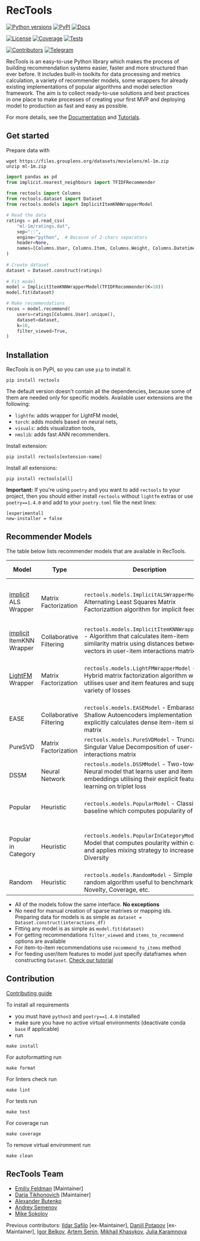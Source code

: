 # RecTools

[![Python versions](https://img.shields.io/pypi/pyversions/rectools.svg)](https://pypi.org/project/rectools)
[![PyPI](https://img.shields.io/pypi/v/rectools.svg)](https://pypi.org/project/rectools)
[![Docs](https://img.shields.io/github/actions/workflow/status/MobileTeleSystems/RecTools/publish.yml?label=docs)](https://rectools.readthedocs.io)

[![License](https://img.shields.io/github/license/MobileTeleSystems/RecTools.svg)](https://github.com/MobileTeleSystems/RecTools/blob/main/LICENSE)
[![Coverage](https://img.shields.io/codecov/c/github/MobileTeleSystems/RecTools.svg)](https://app.codecov.io/gh/MobileTeleSystems/RecTools)
[![Tests](https://img.shields.io/github/actions/workflow/status/MobileTeleSystems/RecTools/test.yml?branch=main&label=tests)](https://github.com/MobileTeleSystems/RecTools/actions/workflows/test.yml?query=branch%3Amain++)

[![Contributors](https://img.shields.io/github/contributors/MobileTeleSystems/RecTools.svg)](https://github.com/MobileTeleSystems/RecTools/graphs/contributors)
[![Telegram](https://img.shields.io/badge/channel-telegram-blue)](https://t.me/RecTools_Support)

RecTools is an easy-to-use Python library which makes the process of building recommendation systems easier, 
faster and more structured than ever before.
It includes built-in toolkits for data processing and metrics calculation, 
a variety of recommender models, some wrappers for already existing implementations of popular algorithms 
and model selection framework.
The aim is to collect ready-to-use solutions and best practices in one place to make processes 
of creating your first MVP and deploying model to production as fast and easy as possible.

For more details, see the [Documentation](https://rectools.readthedocs.io/) 
and [Tutorials](https://github.com/MobileTeleSystems/RecTools/tree/main/examples).

## Get started

Prepare data with

```shell
wget https://files.grouplens.org/datasets/movielens/ml-1m.zip
unzip ml-1m.zip
```

```python
import pandas as pd
from implicit.nearest_neighbours import TFIDFRecommender
    
from rectools import Columns
from rectools.dataset import Dataset
from rectools.models import ImplicitItemKNNWrapperModel

# Read the data
ratings = pd.read_csv(
    "ml-1m/ratings.dat", 
    sep="::",
    engine="python",  # Because of 2-chars separators
    header=None,
    names=[Columns.User, Columns.Item, Columns.Weight, Columns.Datetime],
)
    
# Create dataset
dataset = Dataset.construct(ratings)
    
# Fit model
model = ImplicitItemKNNWrapperModel(TFIDFRecommender(K=10))
model.fit(dataset)

# Make recommendations
recos = model.recommend(
    users=ratings[Columns.User].unique(),
    dataset=dataset,
    k=10,
    filter_viewed=True,
)
```

## Installation

RecTools is on PyPI, so you can use `pip` to install it.
```
pip install rectools
```
The default version doesn't contain all the dependencies, because some of them are needed only for specific models. Available user extensions are the following:

- `lightfm`: adds wrapper for LightFM model,
- `torch`: adds models based on neural nets,
- `visuals`: adds visualization tools,
- `nmslib`: adds fast ANN recommenders.

Install extension:
```
pip install rectools[extension-name]
```

Install all extensions:
```
pip install rectools[all]
```

**Important:** If you're using `poetry` and you want to add `rectools` to your project, then you should either install `rectools` without `lightfm` extras or use `poetry==1.4.0` and add to your `poetry.toml` file the next lines:
```
[experimental]
new-installer = false
```

## Recommender Models
The table below lists recommender models that are available in RecTools. 

| Model | Type | Description | Extra features |
|----|----|-----------|--------|
| [implicit](https://github.com/benfred/implicit) ALS Wrapper | Matrix Factorization | `rectools.models.ImplicitALSWrapperModel` - Alternating Least Squares Matrix Factorizattion algorithm for implicit feedback | Support for user/item features! [Check our boost to metrics](examples/5_benchmark_iALS_with_features.ipynb) |
| [implicit](https://github.com/benfred/implicit) ItemKNN Wrapper | Collaborative Filtering | `rectools.models.ImplicitItemKNNWrapperModel` - Algorithm that calculates item-item similarity matrix using distances between item vectors in user-item interactions matrix | - |
| [LightFM](https://github.com/lyst/lightfm) Wrapper | Matrix Factorization | `rectools.models.LightFMWrapperModel` - Hybrid matrix factorization algorithm which utilises user and item features and supports a variety of losses | 10-25 times faster inference! [Check our boost to inference](examples/6_benchmark_lightfm_inference.ipynb)|
| EASE | Collaborative Filtering | `rectools.models.EASEModel` - Embarassingly Shallow Autoencoders implementation that explicitly calculates dense item-item similarity matrix | - |
| PureSVD | Matrix Factorization | `rectools.models.PureSVDModel` - Truncated Singular Value Decomposition of user-item interactions matrix | - |
| DSSM | Neural Network | `rectools.models.DSSMModel` - Two-tower Neural model that learns user and item embeddings utilising their explicit features and learning on triplet loss | - |
| Popular | Heuristic | `rectools.models.PopularModel` - Classic baseline which computes popularity of items | Hyperparams (time window, pop computation) |
| Popular in Category | Heuristic |  `rectools.models.PopularInCategoryModel` - Model that computes poularity within category and applies mixing strategy to increase Diversity | Hyperparams (time window, pop computation, mixing/ratio strategy) |
| Random |  Heuristic | `rectools.models.RandomModel` - Simple random algorithm useful to benchmark Novelty, Coverage, etc.  | - |

- All of the models follow the same interface. **No exceptions**
- No need for manual creation of sparse matrixes or mapping ids. Preparing data for models is as simple as `dataset = Dataset.construct(interactions_df)`
- Fitting any model is as simple as `model.fit(dataset)`
- For getting recommendations `filter_viewed` and `items_to_recommend` options are available
- For item-to-item recommendations use `recommend_to_items` method
- For feeding user/item features to model just specify dataframes when constructing `Dataset`. [Check our tutorial](examples/4_dataset_with_features.ipynb)


## Contribution
[Contributing guide](CONTRIBUTING.rst)

To install all requirements
- you must have `python3` and `poetry==1.4.0` installed
- make sure you have no active virtual environments (deactivate conda `base` if applicable)
- run
```
make install
```


For autoformatting run 
```
make format
```

For linters check run 
```
make lint
```

For tests run 
```
make test
```

For coverage run 
```
make coverage
```

To remove virtual environment run
```
make clean
```

## RecTools Team

- [Emiliy Feldman](https://github.com/feldlime) [Maintainer]
- [Daria Tikhonovich](https://github.com/blondered) [Maintainer]
- [Alexander Butenko](https://github.com/iomallach)
- [Andrey Semenov](https://github.com/In48semenov)
- [Mike Sokolov](https://github.com/mikesokolovv)

Previous contributors: [Ildar Safilo](https://github.com/irsafilo) [ex-Maintainer], [Daniil Potapov](https://github.com/sharthZ23) [ex-Maintainer], [Igor Belkov](https://github.com/OzmundSedler), [Artem Senin](https://github.com/artemseninhse), [Mikhail Khasykov](https://github.com/mkhasykov), [Julia Karamnova](https://github.com/JuliaKup) 

